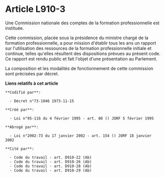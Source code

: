 # Article L910-3

Une Commission nationale des comptes de la formation professionnelle est instituée.

Cette commission, placée sous la présidence du ministre chargé de la formation professionnelle, a pour mission d'établir tous
les ans un rapport sur l'utilisation des ressources de la formation professionnelle initiale et continue, telles qu'elles
résultent des dispositions prévues au présent code. Ce rapport est rendu public et fait l'objet d'une présentation au
Parlement.

La composition et les modalités de fonctionnement de cette commission sont précisées par décret.

**Liens relatifs à cet article**

	**Codifié par**:

	  - Décret n°73-1046 1973-11-15

	**Créé par**:

	  - Loi n°95-116 du 4 février 1995 - art. 80 () JORF 5 février 1995

	**Abrogé par**:

	  - Loi n°2002-73 du 17 janvier 2002 - art. 154 () JORF 18 janvier 2002

	**Cité par**:

	  - Code du travail - art. D910-22 (Ab)
	  - Code du travail - art. D910-26 (Ab)
	  - Code du travail - art. D910-28 (Ab)
	  - Code du travail - art. D910-29 (Ab)
